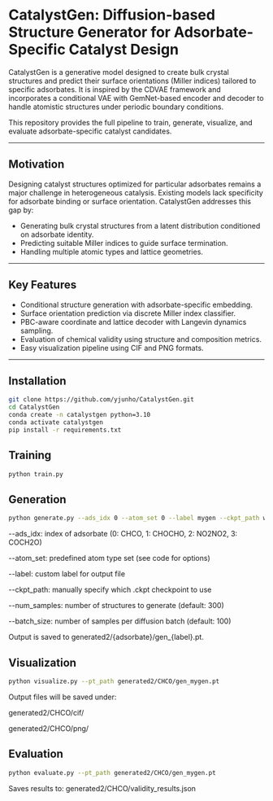 # CatalystGen: Diffusion-based Structure Generator for Adsorbate-Specific Catalyst Design

CatalystGen is a generative model designed to create bulk crystal structures and predict their surface orientations (Miller indices) tailored to specific adsorbates. It is inspired by the CDVAE framework and incorporates a conditional VAE with GemNet-based encoder and decoder to handle atomistic structures under periodic boundary conditions.

This repository provides the full pipeline to train, generate, visualize, and evaluate adsorbate-specific catalyst candidates.

---

## Motivation

Designing catalyst structures optimized for particular adsorbates remains a major challenge in heterogeneous catalysis. Existing models lack specificity for adsorbate binding or surface orientation. CatalystGen addresses this gap by:

- Generating bulk crystal structures from a latent distribution conditioned on adsorbate identity.
- Predicting suitable Miller indices to guide surface termination.
- Handling multiple atomic types and lattice geometries.

---

## Key Features

- Conditional structure generation with adsorbate-specific embedding.
- Surface orientation prediction via discrete Miller index classifier.
- PBC-aware coordinate and lattice decoder with Langevin dynamics sampling.
- Evaluation of chemical validity using structure and composition metrics.
- Easy visualization pipeline using CIF and PNG formats.

---

## Installation

```bash
git clone https://github.com/yjunho/CatalystGen.git
cd CatalystGen
conda create -n catalystgen python=3.10
conda activate catalystgen
pip install -r requirements.txt
```

## Training
```bash
python train.py
```

## Generation
```bash
python generate.py --ads_idx 0 --atom_set 0 --label mygen --ckpt_path weights/all_ads/epoch=16-step=2839.ckpt --num_samples 100 --batch_size 100
```
--ads_idx: index of adsorbate (0: CHCO, 1: CHOCHO, 2: NO2NO2, 3: COCH2O)

--atom_set: predefined atom type set (see code for options)

--label: custom label for output file

--ckpt_path: manually specify which .ckpt checkpoint to use

--num_samples: number of structures to generate (default: 300)

--batch_size: number of samples per diffusion batch (default: 100)

Output is saved to generated2/{adsorbate}/gen_{label}.pt.

## Visualization
```bash
python visualize.py --pt_path generated2/CHCO/gen_mygen.pt
```
Output files will be saved under:

generated2/CHCO/cif/

generated2/CHCO/png/


## Evaluation
```bash
python evaluate.py --pt_path generated2/CHCO/gen_mygen.pt
```
Saves results to: generated2/CHCO/validity_results.json


